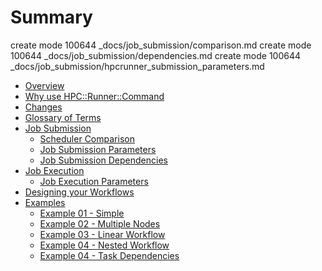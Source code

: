 # Summary

 create mode 100644 _docs/job_submission/comparison.md
 create mode 100644 _docs/job_submission/dependencies.md
 create mode 100644 _docs/job_submission/hpcrunner_submission_parameters.md


* [Overview](overview.md)
* [Why use HPC::Runner::Command](why.md)
* [Changes](changes.md)
* [Glossary of Terms](glossary.md)
* [Job Submission](job_submission/job_submission.md)
    * [Scheduler Comparison](job_submission/comparison.md)
    * [Job Submission Parameters](job_submission/hpcrunner_submission_parameters.md)
    * [Job Submission Dependencies](job_submission/dependencies.md)
* [Job Execution](job_execution/job_execution.md)
    * [Job Execution Parameters](job_execution/parameters.md)
* [Designing your Workflows](design_workflow.md)
* [Examples](examples/examples.md)
    * [Example 01 - Simple](examples/example_01.md)
    * [Example 02 - Multiple Nodes](examples/example_02.md)
    * [Example 03 - Linear Workflow](examples/example_03.md)
    * [Example 04 - Nested Workflow](examples/example_04.md)
    * [Example 04 - Task Dependencies](examples/example_05.md)
